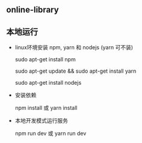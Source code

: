 ## online-library

## 本地运行

* linux环境安装 npm, yarn 和 nodejs (yarn 可不装)

    sudo  apt-get install npm
    
    sudo apt-get update && sudo apt-get install yarn

    sudo  apt-get install nodejs
*  安装依赖
    
    npm install 或 yarn install
    
* 本地开发模式运行服务

    npm run dev 或 yarn run dev
